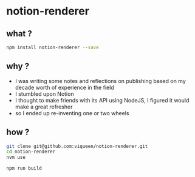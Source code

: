 # notion-renderer

## what ?

```bash
npm install notion-renderer --save
```

## why ?

- I was writing some notes and reflections on publishing based on my decade worth of experience in the field
- I stumbled upon Notion
- I thought to make friends with its API using NodeJS, I figured it would make a great refresher
- so I ended up re-inventing one or two wheels

## how ?

```bash
git clone git@github.com:viqueen/notion-renderer.git
cd notion-renderer
nvm use

npm run build
```
